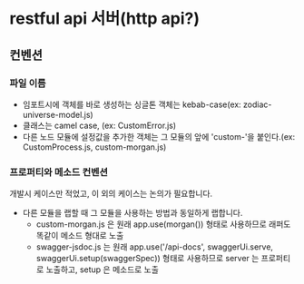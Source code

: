 # restful api 서버(http api?)

## 컨벤션
### 파일 이름
- 임포트시에 객체를 바로 생성하는 싱글톤 객체는 kebab-case(ex: zodiac-universe-model.js)
- 클래스는 camel case, (ex: CustomError.js)
- 다른 노드 모듈에 설정값을 추가한 객체는 그 모듈의 앞에 'custom-'을 붙인다.(ex: CustomProcess.js, custom-morgan.js)

### 프로퍼티와 메소드 컨벤션
개발시 케이스만 적었고, 이 외의 케이스는 논의가 필요합니다.
- 다른 모듈을 랩할 때 그 모듈을 사용하는 방법과 동일하게 랩합니다.
  - custom-morgan.js 은 원래 app.use(morgan()) 형태로 사용하므로 래퍼도 똑같이 메소드 형대로 노출
  - swagger-jsdoc.js 는 원래 app.use('/api-docs', swaggerUi.serve, swaggerUi.setup(swaggerSpec)) 형태로 사용하므로 server 는 프로퍼티로 노출하고, setup 은 메소드로 노출

